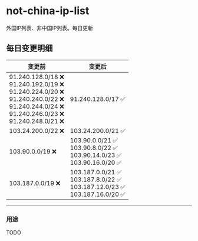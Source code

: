 # not-china-ip-list
外国IP列表、非中国IP列表。每日更新

每日变更明细
--------------------
|  变更前   | 变更后 |
|  ----  | ----  |
|  91.240.128.0/18 :x: <br> 91.240.192.0/19 :x: <br> 91.240.224.0/20 :x: <br> 91.240.240.0/22 :x: <br> 91.240.244.0/24 :x: <br> 91.240.246.0/23 :x: <br> 91.240.248.0/21 :x: <br> | 91.240.128.0/17 :white_check_mark: | 
|  103.24.200.0/22 :x:  | 103.24.200.0/21 :white_check_mark: | 
|  103.90.0.0/19 :x:  | 103.90.0.0/21 :white_check_mark: <br> 103.90.8.0/22 :white_check_mark: <br> 103.90.14.0/23 :white_check_mark: <br> 103.90.16.0/20 :white_check_mark: <br>  | 
|  103.187.0.0/19 :x:  | 103.187.0.0/21 :white_check_mark: <br> 103.187.8.0/22 :white_check_mark: <br> 103.187.12.0/23 :white_check_mark: <br> 103.187.16.0/20 :white_check_mark: <br>  | 

--------------------
### 用途
TODO
